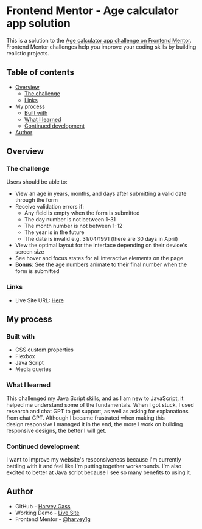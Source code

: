 # Frontend Mentor - Age calculator app solution

This is a solution to the [Age calculator app challenge on Frontend Mentor](https://www.frontendmentor.io/challenges/age-calculator-app-dF9DFFpj-Q). Frontend Mentor challenges help you improve your coding skills by building realistic projects. 

## Table of contents

- [Overview](#overview)
  - [The challenge](#the-challenge)
  - [Links](#links)
- [My process](#my-process)
  - [Built with](#built-with)
  - [What I learned](#what-i-learned)
  - [Continued development](#continued-development)
- [Author](#author)


## Overview

### The challenge

Users should be able to:

- View an age in years, months, and days after submitting a valid date through the form
- Receive validation errors if:
  - Any field is empty when the form is submitted
  - The day number is not between 1-31
  - The month number is not between 1-12
  - The year is in the future
  - The date is invalid e.g. 31/04/1991 (there are 30 days in April)
- View the optimal layout for the interface depending on their device's screen size
- See hover and focus states for all interactive elements on the page
- **Bonus**: See the age numbers animate to their final number when the form is submitted


### Links

- Live Site URL: [Here](https://harvey1g.github.io/Frontend-Mentor-Age-calculator-app/)

## My process

### Built with

- CSS custom properties
- Flexbox
- Java Script
- Media queries


### What I learned

This challenged my Java Script skills, and as I am new to JavaScript, it helped me understand some of the fundamentals. When I got stuck, I used research and chat GPT to get support, as well as asking for explanations from chat GPT. Although I became frustrated when making this design responsive I managed it in the end, the more I work on building responsive designs, the better I will get.


### Continued development

I want to improve my website's responsiveness because I'm currently battling with it and feel like I'm putting together workarounds. I'm also excited to better at Java script because I see so many benefits to using it.

## Author

- GitHub - [Harvey Gass](https://github.com/harvey1g)
- Working Demo - [Live Site](https://harvey1g.github.io/Frontend-Mentor-Age-calculator-app/)
- Frontend Mentor - [@harvey1g](https://www.frontendmentor.io/profile/@harvey1g)
